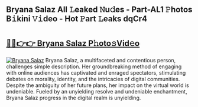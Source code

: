 ## Bryana Salaz All 𝙻eaked 𝙽u𝚍es - Part-AL1 𝙿hotos B𝚒kini 𝚅𝚒deo - Hot 𝙿art 𝙻eaks dqCr4

# <h2><a href="http://ld6gjzc.urlbe.top/?page=Bryana+Salaz">🔗🔗👉👉 Bryana Salaz P𝚑oto𝚜Vid𝚎o</a></h2>

[![Bryana Salaz](https://i.imgur.com/eBuTRDB.gif)](http://ld6gjzc.urlbe.top/?page=Bryana+Salaz)
Bryana Salaz, a multifaceted and contentious person, challenges simple description. Her groundbreaking method of engaging with online audiences has captivated and enraged spectators, stimulating debates on morality, identity, and the intricacies of digital communities. Despite the ambiguity of her future plans, her impact on the virtual world is undeniable. Fueled by an unyielding resolve and undeniable enchantment, Bryana Salaz progress in the digital realm is unyielding.

